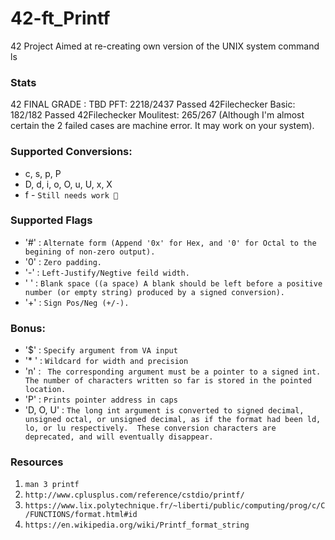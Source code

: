 # 42-ft_Printf
42 Project Aimed at re-creating own version of the UNIX system command ls

### Stats
42 FINAL GRADE : TBD
PFT: 2218/2437 Passed
42Filechecker Basic: 182/182 Passed
42Filechecker Moulitest: 265/267 (Although I'm almost certain the 2 failed cases are machine error. It may work on your system).

### Supported Conversions:
* c, s, p, P
* D, d, i, o, O, u, U, x, X
* f - `Still needs work 😬`

### Supported Flags
* '#' : `Alternate form (Append '0x' for Hex, and '0' for Octal to the begining of non-zero output).`
* '0' : `Zero padding.`
* '-' : `Left-Justify/Negtive feild width.`
* ' ' : `Blank space ((a space) A blank should be left before a positive number (or empty string) produced by a signed conversion).`
* '+' : `Sign Pos/Neg (+/-).`

### Bonus:
* '$' : `Specify argument from VA input`
* '* ' :  `Wildcard for width and precision`
* 'n' : ` The corresponding argument must be a pointer to a signed int. The number of characters written so far is stored in the pointed location.`
* 'P' : `Prints pointer address in caps`
* 'D, O, U' : `The long int argument is converted to signed decimal, unsigned octal, or unsigned decimal, as if the format had been ld, lo, or lu respectively.  These conversion characters are deprecated, and will eventually disappear.`

### Resources
1. `man 3 printf`
2. `http://www.cplusplus.com/reference/cstdio/printf/`
3. `https://www.lix.polytechnique.fr/~liberti/public/computing/prog/c/C/FUNCTIONS/format.html#id`
4. `https://en.wikipedia.org/wiki/Printf_format_string`
